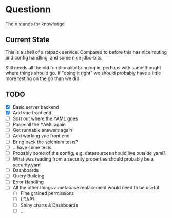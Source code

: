 # Questionn

The n stands for knowledge

## Current State

This is a shell of a ratpack service.
Compared to before this has nice routing and config handling, and some nice jdbc-bits.

Still needs all the old functionality bringing in, perhaps with some thought where things should go.
If "doing it right" we should probably have a little more testing on the go than we did.

## TODO

 - [x] Basic server backend
 - [x] Add vue front end
 - [ ] Sort out where the YAML goes
 - [ ] Parse all the YAML again
 - [ ] Get runnable answers again
 - [ ] Add working vue front end
 - [ ] Bring back the selenium tests?
 - [ ] ...have some tests
 - [ ] Probably some of the config, e.g. datasources should live outside yaml?
 - [ ] What was reading from a security.properties should probably be a security.yaml
 - [ ] Dashboards
 - [ ] Query Building
 - [ ] Error Handling
 - [ ] All the other things a metabase replacement would need to be useful
   - [ ] Fine grained permissions
   - [ ] LDAP?
   - [ ] Shiny charts & Dashboards
   - [ ] ...

